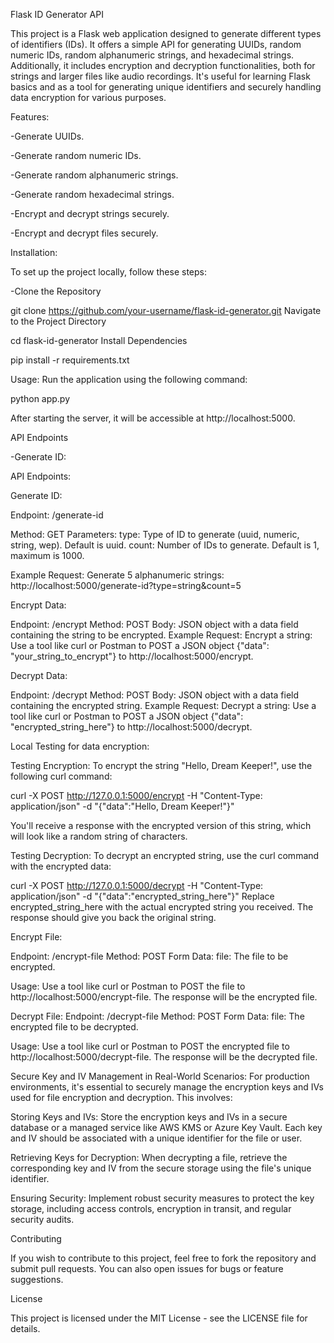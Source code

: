 Flask ID Generator API

This project is a Flask web application designed to generate different types of identifiers (IDs). It offers a simple API for generating UUIDs, random numeric IDs, random alphanumeric strings, and hexadecimal strings. Additionally, it includes encryption and decryption functionalities, both for strings and larger files like audio recordings. It's useful for learning Flask basics and as a tool for generating unique identifiers and securely handling data encryption for various purposes.

Features:

-Generate UUIDs.

-Generate random numeric IDs.

-Generate random alphanumeric strings.

-Generate random hexadecimal strings.

-Encrypt and decrypt strings securely.

-Encrypt and decrypt files securely.

Installation:

To set up the project locally, follow these steps:

-Clone the Repository

git clone https://github.com/your-username/flask-id-generator.git
Navigate to the Project Directory

cd flask-id-generator
Install Dependencies

pip install -r requirements.txt

Usage:
Run the application using the following command:

python app.py

After starting the server, it will be accessible at http://localhost:5000.

API Endpoints

-Generate ID:

API Endpoints:

Generate ID:

Endpoint: /generate-id

Method: GET
Parameters:
type: Type of ID to generate (uuid, numeric, string, wep). Default is uuid.
count: Number of IDs to generate. Default is 1, maximum is 1000.

Example Request: Generate 5 alphanumeric strings:
http://localhost:5000/generate-id?type=string&count=5

Encrypt Data:

Endpoint: /encrypt
Method: POST
Body: JSON object with a data field containing the string to be encrypted.
Example Request: Encrypt a string:
Use a tool like curl or Postman to POST a JSON object {"data": "your_string_to_encrypt"} to http://localhost:5000/encrypt.

Decrypt Data:

Endpoint: /decrypt
Method: POST
Body: JSON object with a data field containing the encrypted string.
Example Request: Decrypt a string:
Use a tool like curl or Postman to POST a JSON object {"data": "encrypted_string_here"} to http://localhost:5000/decrypt.

Local Testing for data encryption:

Testing Encryption:
To encrypt the string "Hello, Dream Keeper!", use the following curl command:


curl -X POST http://127.0.0.1:5000/encrypt -H "Content-Type: application/json" -d "{\"data\":\"Hello, Dream Keeper!\"}"

You'll receive a response with the encrypted version of this string, which will look like a random string of characters.

Testing Decryption:
To decrypt an encrypted string, use the curl command with the encrypted data:

curl -X POST http://127.0.0.1:5000/decrypt -H "Content-Type: application/json" -d "{\"data\":\"encrypted_string_here\"}"
Replace encrypted_string_here with the actual encrypted string you received. The response should give you back the original string.


Encrypt File:

Endpoint: /encrypt-file
Method: POST
Form Data:
file: The file to be encrypted.

Usage: Use a tool like curl or Postman to POST the file to http://localhost:5000/encrypt-file. The response will be the encrypted file.

Decrypt File:
Endpoint: /decrypt-file
Method: POST
Form Data:
file: The encrypted file to be decrypted.

Usage: Use a tool like curl or Postman to POST the encrypted file to http://localhost:5000/decrypt-file. The response will be the decrypted file.

Secure Key and IV Management in Real-World Scenarios:
For production environments, it's essential to securely manage the encryption keys and IVs used for file encryption and decryption. This involves:

Storing Keys and IVs: Store the encryption keys and IVs in a secure database or a managed service like AWS KMS or Azure Key Vault. Each key and IV should be associated with a unique identifier for the file or user.

Retrieving Keys for Decryption: When decrypting a file, retrieve the corresponding key and IV from the secure storage using the file's unique identifier.

Ensuring Security: Implement robust security measures to protect the key storage, including access controls, encryption in transit, and regular security audits.


Contributing

If you wish to contribute to this project, feel free to fork the repository and submit pull requests. You can also open issues for bugs or feature suggestions.

License

This project is licensed under the MIT License - see the LICENSE file for details.